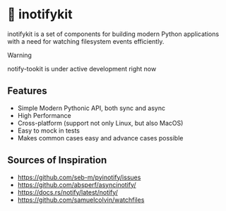 # 👀 inotifykit

inotifykit is a set of components for building modern Python applications 
with a need for watching filesystem events efficiently.

> [!Warning]
> notify-tookit is under active development right now

## Features

- Simple Modern Pythonic API, both sync and async
- High Performance
- Cross-platform (support not only Linux, but also MacOS)
- Easy to mock in tests
- Makes common cases easy and advance cases possible

## Sources of Inspiration

- https://github.com/seb-m/pyinotify/issues
- https://github.com/absperf/asyncinotify/
- https://docs.rs/notify/latest/notify/
- https://github.com/samuelcolvin/watchfiles
